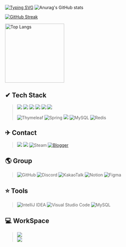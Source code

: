 [![Typing SVG](https://readme-typing-svg.demolab.com?font=Fira+Code&weight=700&pause=1000&color=2A830D&center=true&vCenter=true&width=435&lines=Hello+!+Welcome+%F0%9F%98%8A)](https://git.io/typing-svg)
![Anurag's GitHub stats](https://github-readme-stats.vercel.app/api?username=Pear1yCode&show_icons=true&theme=ambient_gradient)
<a href="https://github.com/anuraghazra/github-readme-stats">

[![GitHub Streak](https://streak-stats.demolab.com?user=Pear1yCode)](https://git.io/streak-stats)

  <img src="https://github-readme-stats.vercel.app/api/top-langs/?username=Pear1yCode" alt="Top Langs" height="195"/>
</a>

<h2>✔ Tech Stack</h2>
  
> <img src="https://img.shields.io/badge/html-E34F26?style=for-the-badge&logo=html&logoColor=white">
> <img src="https://img.shields.io/badge/CSS3-1572B6?style=for-the-badge&logo=CSS3&logoColor=white">
> <img src="https://img.shields.io/badge/JavaScript-F7DF1E?style=for-the-badge&logo=JavaScript&logoColor=white">
> <img src="https://img.shields.io/badge/Java-ED8B00?style=for-the-badge&logo=openjdk&logoColor=white">
> <img src="https://img.shields.io/badge/React-20232A?style=for-the-badge&logo=react&logoColor=61DAFB">
> <img src="https://img.shields.io/badge/Vue.js-35495E?style=for-the-badge&logo=vue.js&logoColor=4FC08D">
>
>![Thymeleaf](https://img.shields.io/badge/Thymeleaf-%23005C0F.svg?style=for-the-badge&logo=Thymeleaf&logoColor=white)
>![Spring](https://img.shields.io/badge/spring-%236DB33F.svg?style=for-the-badge&logo=spring&logoColor=white)
><img src="https://img.shields.io/badge/springboot-6DB33F?style=for-the-badge&logo=springboot&logoColor=white">
>![MySQL](https://img.shields.io/badge/mysql-4479A1.svg?style=for-the-badge&logo=mysql&logoColor=white)
![Redis](https://img.shields.io/badge/redis-%23DD0031.svg?style=for-the-badge&logo=redis&logoColor=white)

<h2>✈ Contact</h2>

><a href="https://google.com" target="_self"><img src="https://img.shields.io/badge/Gmail-D14836?style=for-the-badge&logo=gmail&logoColor=white"></a>
><a href="https://cofgame.tistory.com"><img src="https://img.shields.io/badge/Tistory-000000?style=for-the-badge&logo=Tistory&logoColor=white"></a>
>![Steam](https://img.shields.io/badge/steam-%23000000.svg?style=for-the-badge&logo=steam&logoColor=white)
>[![Blogger](https://img.shields.io/badge/Blogger-FF5722?style=for-the-badge&logo=blogger&logoColor=white)](https://pearlystars.blogspot.com)


<h2> 🌎 Group</h2>

>![GitHub](https://img.shields.io/badge/github-%23121011.svg?style=for-the-badge&logo=github&logoColor=white)
>![Discord](https://img.shields.io/badge/Discord-%235865F2.svg?style=for-the-badge&logo=discord&logoColor=white)
>![KakaoTalk](https://img.shields.io/badge/kakaotalk-ffcd00.svg?style=for-the-badge&logo=kakaotalk&logoColor=000000)
>![Notion](https://img.shields.io/badge/Notion-%23000000.svg?style=for-the-badge&logo=notion&logoColor=white)
>![Figma](https://img.shields.io/badge/figma-%23F24E1E.svg?style=for-the-badge&logo=figma&logoColor=white)

<h2> ⭐ Tools</h2>

>![IntelliJ IDEA](https://img.shields.io/badge/IntelliJIDEA-000000.svg?style=for-the-badge&logo=intellij-idea&logoColor=white)
>![Visual Studio Code](https://img.shields.io/badge/Visual%20Studio%20Code-0078d7.svg?style=for-the-badge&logo=visual-studio-code&logoColor=white)
>![MySQL](https://img.shields.io/badge/mysql-4479A1.svg?style=for-the-badge&logo=mysql&logoColor=white)

<h2> 💻 WorkSpace </h2>

> <img src="https://img.shields.io/badge/AMD-Ryzen7_9800x3d-0071C5?style=for-the-badge&logo=amd&logoColor=white"> <br>
> <img src="https://img.shields.io/badge/NVIDIA-RTX4080-76B900?style=for-the-badge&logo=nvidia&logoColor=white">
